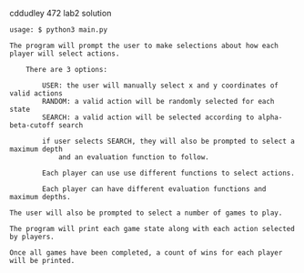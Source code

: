 cddudley 472 lab2 solution

	usage: $ python3 main.py

	The program will prompt the user to make selections about how each player will select actions. 
	
		There are 3 options:

			USER: the user will manually select x and y coordinates of valid actions
			RANDOM: a valid action will be randomly selected for each state
			SEARCH: a valid action will be selected according to alpha-beta-cutoff search
		
			if user selects SEARCH, they will also be prompted to select a maximum depth
				and an evaluation function to follow.

			Each player can use use different functions to select actions.

			Each player can have different evaluation functions and maximum depths.

	The user will also be prompted to select a number of games to play. 

	The program will print each game state along with each action selected by players.

	Once all games have been completed, a count of wins for each player will be printed.
